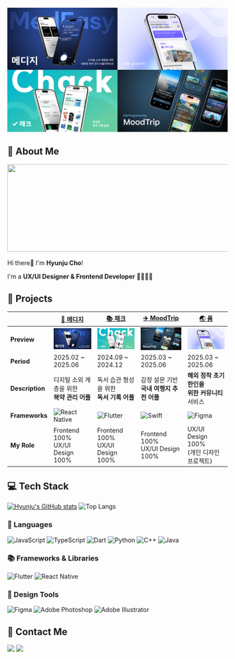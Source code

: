 ![Cover](docs/cover.png)
## 💫 About Me
<a href="https://www.gitanimals.org/en_US?utm_medium=image&utm_source=hyynjju&utm_content=line">
  <img
    src="https://render.gitanimals.org/lines/hyynjju?pet-id=646877318188624231"
    width="600"
    height="200"
  />
</a>
  

Hi there👋 I'm **Hyunju Cho**!

I'm a **UX/UI Designer & Frontend Developer** 👩🏻‍💻💭

## 🚀 Projects

| | [**💊 메디지**](https://github.com/team-medeasy) | [**📚 채크**](https://github.com/ChackTeam/Chack) | [**✈️ MoodTrip**](https://github.com/hyynjju/MoodTrip) | [**🌏 품**](https://www.figma.com/design/AcciIrsdLuedTcOn94sB6x/Poom---UX-UI-Design?node-id=0-1&t=KK93oH5BGJklErkE-1) |
|--|-------------|----------------|----------------|----------------|
| **Preview** | ![MedEasy](docs/medeasy.png) | ![Chack](docs/chack.png) | ![MoodTrip](docs/moodtrip.png) | ![Poom](docs/poom.png) |
| **Period** | 2025.02 ~ 2025.06 | 2024.09 ~ 2024.12 | 2025.03 ~ 2025.06 | 2025.03 ~ 2025.06 |
| **Description** | 디지털 소외 계층을 위한<br>**복약 관리 어플** | 독서 습관 형성을 위한<br>**독서 기록 어플** | 감정 설문 기반<br>**국내 여행지 추천 어플** | **해외 정착 초기 한인을<br>위한 커뮤니티** 서비스 |
| **Frameworks** | ![React Native](https://img.shields.io/badge/React%20Native-20232A?style=flat-square&logo=react&logoColor=61DAFB) | ![Flutter](https://img.shields.io/badge/Flutter-02569B?style=flat-square&logo=flutter&logoColor=white)| ![Swift](https://img.shields.io/badge/Swift-FA7343?style=flat-square&logo=swift&logoColor=white) | ![Figma](https://img.shields.io/badge/Figma-F24E1E?style=flat-square&logo=figma&logoColor=white)|
| **My Role** | Frontend 100%<br>UX/UI Design 100% | Frontend 100%<br>UX/UI Design 100% | Frontend 100%<br>UX/UI Design 100% | UX/UI Design 100%<br>(개인 디자인 프로젝트) |


## 💻 Tech Stack

[![Hyunju's GitHub stats](https://github-readme-stats.vercel.app/api?username=hyynjju&hide=stars,contribs=true&show_icons=true&&theme=prussian
)](https://github.com/hyynjju/github-readme-stats)
![Top Langs](https://github-readme-stats.vercel.app/api/top-langs/?username=hyynjju&layout=compact&&theme=prussian)

### 📝 Languages

![JavaScript](https://img.shields.io/badge/JavaScript-F7DF1E?style=for-the-badge&logo=javascript&logoColor=black)
![TypeScript](https://img.shields.io/badge/TypeScript-3178C6?style=for-the-badge&logo=typescript&logoColor=white)
![Dart](https://img.shields.io/badge/Dart-0175C2?style=for-the-badge&logo=dart&logoColor=white)
![Python](https://img.shields.io/badge/Python-3776AB?style=for-the-badge&logo=python&logoColor=white)
![C++](https://img.shields.io/badge/C%2B%2B-00599C?style=for-the-badge&logo=c%2B%2B&logoColor=white)
![Java](https://img.shields.io/badge/Java-007396?style=for-the-badge&logo=java&logoColor=white)

### 📚 Frameworks & Libraries

![Flutter](https://img.shields.io/badge/Flutter-02569B?style=for-the-badge&logo=flutter&logoColor=white)
![React Native](https://img.shields.io/badge/React_Native-61DAFB?style=for-the-badge&logo=react&logoColor=white)

### 🎨 Design Tools

![Figma](https://img.shields.io/badge/Figma-F2F2F2?style=for-the-badge&logo=figma&logoColor=black)
![Adobe Photoshop](https://img.shields.io/badge/Adobe_Photoshop-31A8FF?style=for-the-badge&logo=adobe-photoshop&logoColor=white)
![Adobe Illustrator](https://img.shields.io/badge/Adobe_Illustrator-FF7014?style=for-the-badge&logo=adobe-illustrator&logoColor=white)

## 📮 Contact Me

<a href="https://www.instagram.com/hyynjju/"><img src="https://img.shields.io/badge/Instagram-%23E4405F?style=for-the-badge&logo=instagram&logoColor=white"/></a> 
<a href="mailto:hyynjju@gmail.com"><img src="https://img.shields.io/badge/Gmail-D14836?style=for-the-badge&logo=gmail&logoColor=white"/></a>
